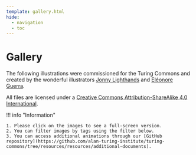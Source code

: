 ```yaml
---
template: gallery.html
hide:
  - navigation
  - toc
---
```


# Gallery

The following illustrations were commissioned for the Turing Commons and created by the wonderful illustrators [Jonny Lighthands](https://jonnylighthands.co.uk/) and [Eléonore Guerra](http://www.eleonoreguerra.com/).

All files are licensed under a [Creative Commons Attribution-ShareAlike 4.0 International](https://creativecommons.org/licenses/by-sa/4.0/).

!!! info "Information"

    1. Please click on the images to see a full-screen version.
    2. You can filter images by tags using the filter below.
    3. You can access additional animations through our [GitHub repository](https://github.com/alan-turing-institute/turing-commons/tree/resources/resources/additional-documents).
